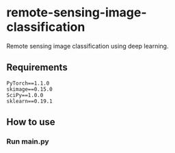 # remote-sensing-image-classification
Remote sensing image classification using deep learning.

## Requirements
    PyTorch==1.1.0
    skimage==0.15.0
    SciPy==1.0.0
    sklearn==0.19.1
    
## How to use
### Run main.py

